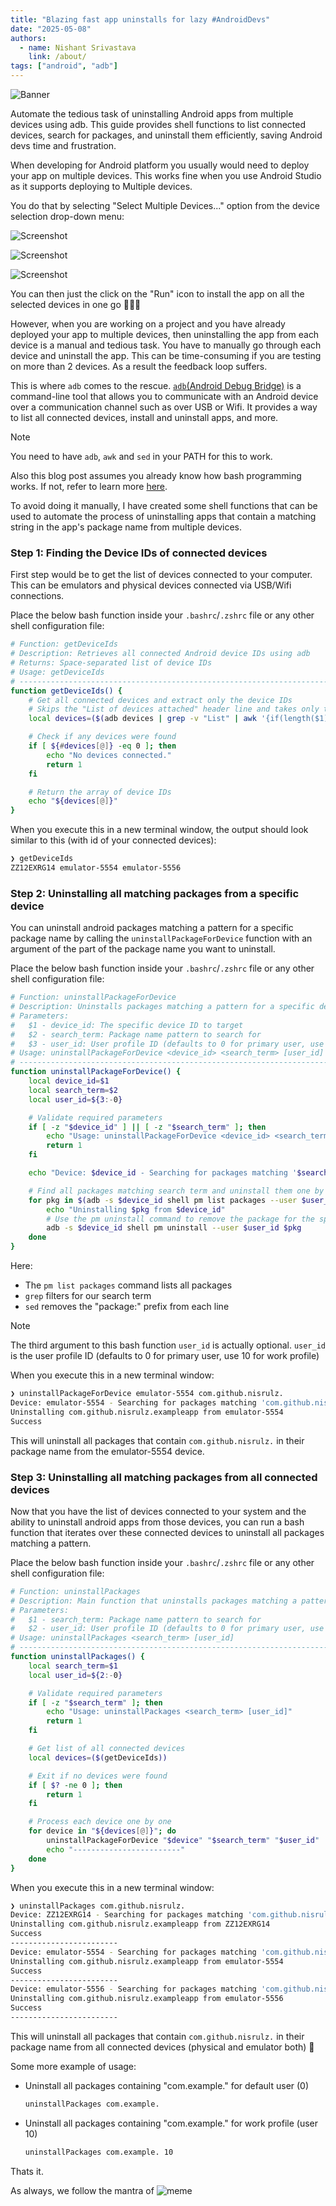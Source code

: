 ```yaml
---
title: "Blazing fast app uninstalls for lazy #AndroidDevs"
date: "2025-05-08"
authors:
  - name: Nishant Srivastava
    link: /about/
tags: ["android", "adb"]
---
```


![Banner](banner.jpg)

<!--Short abstract goes here-->

Automate the tedious task of uninstalling Android apps from multiple devices using adb. This guide provides shell functions to list connected devices, search for packages, and uninstall them efficiently, saving Android devs time and frustration.

<!--more-->

When developing for Android platform you usually would need to deploy your app on multiple devices. This works fine when you use Android Studio as it supports deploying to Multiple devices.

You do that by selecting "Select Multiple Devices..." option from the device selection drop-down menu:

![Screenshot](sc_1.png)

![Screenshot](sc_2.png)

![Screenshot](sc_3.png)

You can then just the click on the "Run" icon to install the app on all the selected devices in one go 👨🏻‍💻

However, when you are working on a project and you have already deployed your app to multiple devices, then uninstalling the app from each device is a manual and tedious task. You have to manually go through each device and uninstall the app. This can be time-consuming if you are testing on more than 2 devices. As a result the feedback loop suffers.

This is where `adb` comes to the rescue. [`adb`(Android Debug Bridge)](https://developer.android.com/tools/adb) is a command-line tool that allows you to communicate with an Android device over a communication channel such as over USB or Wifi. It provides a way to list all connected devices, install and uninstall apps, and more.

> [!NOTE]
> You need to have `adb`, `awk` and `sed` in your PATH for this to work.
>
> Also this blog post assumes you already know how bash programming works. If not, refer to learn more [here](https://learnxinyminutes.com/bash/).

To avoid doing it manually, I have created some shell functions that can be used to automate the process of uninstalling apps that contain a matching string in the app's package name from multiple devices.

### Step 1: Finding the Device IDs of connected devices

First step would be to get the list of devices connected to your computer. This can be emulators and physical devices connected via USB/Wifi connections.

Place the below bash function inside your `.bashrc`/`.zshrc` file or any other shell configuration file:

```sh
# Function: getDeviceIds
# Description: Retrieves all connected Android device IDs using adb
# Returns: Space-separated list of device IDs
# Usage: getDeviceIds
# ---------------------------------------------------------------------
function getDeviceIds() {
    # Get all connected devices and extract only the device IDs
    # Skips the "List of devices attached" header line and takes only the first column
    local devices=($(adb devices | grep -v "List" | awk '{if(length($1) > 0) print $1}'))

    # Check if any devices were found
    if [ ${#devices[@]} -eq 0 ]; then
        echo "No devices connected."
        return 1
    fi

    # Return the array of device IDs
    echo "${devices[@]}"
}
```

When you execute this in a new terminal window, the output should look similar to this (with id of your connected devices):

```sh
❯ getDeviceIds
ZZ12EXRG14 emulator-5554 emulator-5556
```

### Step 2: Uninstalling all matching packages from a specific device

You can uninstall android packages matching a pattern for a specific package name by calling the `uninstallPackageForDevice` function with an argument of the part of the package name you want to uninstall.

Place the below bash function inside your `.bashrc`/`.zshrc` file or any other shell configuration file:

```sh
# Function: uninstallPackageForDevice
# Description: Uninstalls packages matching a pattern for a specific device and user
# Parameters:
#   $1 - device_id: The specific device ID to target
#   $2 - search_term: Package name pattern to search for
#   $3 - user_id: User profile ID (defaults to 0 for primary user, use 10 for work profile)
# Usage: uninstallPackageForDevice <device_id> <search_term> [user_id]
# ---------------------------------------------------------------------
function uninstallPackageForDevice() {
    local device_id=$1
    local search_term=$2
    local user_id=${3:-0}

    # Validate required parameters
    if [ -z "$device_id" ] || [ -z "$search_term" ]; then
        echo "Usage: uninstallPackageForDevice <device_id> <search_term> [user_id]"
        return 1
    fi

    echo "Device: $device_id - Searching for packages matching '$search_term' for user $user_id..."

    # Find all packages matching search term and uninstall them one by one
    for pkg in $(adb -s $device_id shell pm list packages --user $user_id | grep $search_term | sed 's/package://g'); do
        echo "Uninstalling $pkg from $device_id"
        # Use the pm uninstall command to remove the package for the specified user
        adb -s $device_id shell pm uninstall --user $user_id $pkg
    done
}
```

Here:

- The `pm list packages` command lists all packages
- `grep` filters for our search term
- `sed` removes the "package:" prefix from each line

> [!NOTE]
> The third argument to this bash function `user_id` is actually optional.
> `user_id` is the user profile ID (defaults to 0 for primary user, use 10 for work profile)

When you execute this in a new terminal window:

```sh
❯ uninstallPackageForDevice emulator-5554 com.github.nisrulz.
Device: emulator-5554 - Searching for packages matching 'com.github.nisrulz.' for user 0...
Uninstalling com.github.nisrulz.exampleapp from emulator-5554
Success
```

This will uninstall all packages that contain `com.github.nisrulz.` in their package name from the emulator-5554 device.

### Step 3: Uninstalling all matching packages from all connected devices

Now that you have the list of devices connected to your system and the ability to uninstall android apps from those devices, you can run a bash function that iterates over these connected devices to uninstall all packages matching a pattern.

Place the below bash function inside your `.bashrc`/`.zshrc` file or any other shell configuration file:

```sh
# Function: uninstallPackages
# Description: Main function that uninstalls packages matching a pattern on all connected devices
# Parameters:
#   $1 - search_term: Package name pattern to search for
#   $2 - user_id: User profile ID (defaults to 0 for primary user, use 10 for work profile)
# Usage: uninstallPackages <search_term> [user_id]
# ---------------------------------------------------------------------
function uninstallPackages() {
    local search_term=$1
    local user_id=${2:-0}

    # Validate required parameters
    if [ -z "$search_term" ]; then
        echo "Usage: uninstallPackages <search_term> [user_id]"
        return 1
    fi

    # Get list of all connected devices
    local devices=($(getDeviceIds))

    # Exit if no devices were found
    if [ $? -ne 0 ]; then
        return 1
    fi

    # Process each device one by one
    for device in "${devices[@]}"; do
        uninstallPackageForDevice "$device" "$search_term" "$user_id"
        echo "------------------------"
    done
}
```

When you execute this in a new terminal window:

```sh
❯ uninstallPackages com.github.nisrulz.
Device: ZZ12EXRG14 - Searching for packages matching 'com.github.nisrulz.' for user 0...
Uninstalling com.github.nisrulz.exampleapp from ZZ12EXRG14
Success
------------------------
Device: emulator-5554 - Searching for packages matching 'com.github.nisrulz.' for user 0...
Uninstalling com.github.nisrulz.exampleapp from emulator-5554
Success
------------------------
Device: emulator-5556 - Searching for packages matching 'com.github.nisrulz.' for user 0...
Uninstalling com.github.nisrulz.exampleapp from emulator-5556
Success
------------------------
```

This will uninstall all packages that contain `com.github.nisrulz.` in their package name from all connected devices (physical and emulator both) 🚀

Some more example of usage:

- Uninstall all packages containing "com.example." for default user (0)

  ```sh
  uninstallPackages com.example.
  ```

- Uninstall all packages containing "com.example." for work profile (user 10)

  ```sh
  uninstallPackages com.example. 10
  ```

Thats it.

As always, we follow the mantra of
![meme](meme.jpg)
